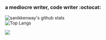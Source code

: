 ### a mediocre writer, code writer :octocat:

![sanikkenway's github stats](https://github-readme-stats.vercel.app/api?username=sanikkenway&count_private=true&show_icons=true&&theme=bear&include_all_commits=true)   
![Top Langs](https://github-readme-stats.vercel.app/api/top-langs/?username=sanikkenway&layout=compact&theme=bear)

![](https://komarev.com/ghpvc/?username=sanikkenway&color=dc143c&style=plastic&label=Reputations)

<!--
**sanikkenway/sanikkenway** is a ✨ _special_ ✨ repository because its `README.md` (this file) appears on your GitHub profile.

Here are some ideas to get you started:

- 🔭 I’m currently working on ...
- 🌱 I’m currently learning ...
- 👯 I’m looking to collaborate on ...
- 🤔 I’m looking for help with ...
- 💬 Ask me about ...
- 📫 How to reach me: ...
- 😄 Pronouns: ...
- ⚡ Fun fact: ...
-->
